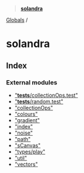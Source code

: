 > **[solandra](README.md)**

[Globals](globals.md) /

# solandra

## Index

### External modules

* ["__tests__/collectionOps.test"](modules/___tests___collectionops_test_.md)
* ["__tests__/random.test"](modules/___tests___random_test_.md)
* ["collectionOps"](modules/_collectionops_.md)
* ["colours"](modules/_colours_.md)
* ["gradient"](modules/_gradient_.md)
* ["index"](modules/_index_.md)
* ["noise"](modules/_noise_.md)
* ["path"](modules/_path_.md)
* ["sCanvas"](modules/_scanvas_.md)
* ["types/play"](modules/_types_play_.md)
* ["util"](modules/_util_.md)
* ["vectors"](modules/_vectors_.md)